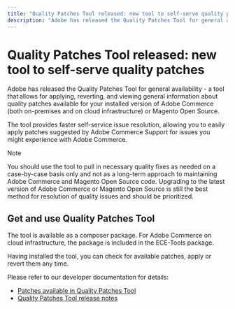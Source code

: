 ```yaml
---
title: "Quality Patches Tool released: new tool to self-serve quality patches"
description: "Adobe has released the Quality Patches Tool for general availability - a tool that allows for applying, reverting, and viewing general information about quality patches available for your installed version of Adobe Commerce (both on-premises and on cloud infrastructure) or Magento Open Source."
---
```


# Quality Patches Tool released: new tool to self-serve quality patches

Adobe has released the Quality Patches Tool for general availability - a tool that allows for applying, reverting, and viewing general information about quality patches available for your installed version of Adobe Commerce (both on-premises and on cloud infrastructure) or Magento Open Source.

The tool provides faster self-service issue resolution, allowing you to easily apply patches suggested by Adobe Commerce Support for issues you might experience with Adobe Commerce.

>[!NOTE]
>
>You should use the tool to pull in necessary quality fixes as needed on a case-by-case basis only and not as a long-term approach to maintaining Adobe Commerce and Magento Open Source code. Upgrading to the latest version of Adobe Commerce or Magento Open Source is still the best method for resolution of quality issues and should be prioritized.

## Get and use Quality Patches Tool

The tool is available as a composer package. For Adobe Commerce on cloud infrastructure, the package is included in the ECE-Tools package.

Having installed the tool, you can check for available patches, apply or revert them any time.

Please refer to our developer documentation for details:

* [Patches available in Quality Patches Tool](https://devdocs.magento.com/quality-patches/tool.html#patch-grid)
* [Quality Patches Tool release notes](https://devdocs.magento.com/quality-patches/release-notes.html)
 
